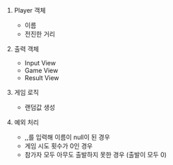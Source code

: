 1. Player 객체
   - 이름
   - 전진한 거리

2. 출력 객체
   - Input View
   - Game View
   - Result View

3. 게임 로직
   - 랜덤값 생성

4. 예외 처리
   - ,,를 입력해 이름이 null이 된 경우
   - 게임 시도 횟수가 0인 경우
   - 참가자 모두 아무도 출발하지 못한 경우 (출발이 모두 0)